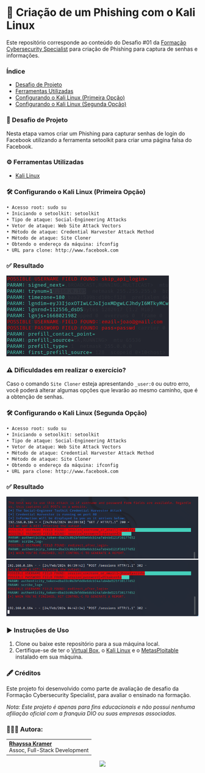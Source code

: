 # 👾 Criação de um Phishing com o Kali Linux

Este repositório corresponde ao conteúdo do Desafio #01 da [Formação Cybersecurity Specialist](https://web.dio.me/track/formacao-cybersecurity) para criação de Phishing para captura de senhas e informações.

### Índice
- [Desafio de Projeto](https://github.com/rhayssakramer/formacao-cybersecurity-specialist/tree/main/Desafio%2301-Criacao-de-um-Phishing#-desafio-de-projeto)
- [Ferramentas Utilizadas](https://github.com/rhayssakramer/formacao-cybersecurity-specialist/tree/main/Desafio%2301-Criacao-de-um-Phishing#%EF%B8%8F-ferramentas-utilizadas)
- [Configurando o Kali Linux (Primeira Opção)](https://github.com/rhayssakramer/formacao-cybersecurity-specialist/tree/main/Desafio%2301-Criacao-de-um-Phishing#%EF%B8%8F-configurando-o-kali-linux-primeira-op%C3%A7%C3%A3o)
- [Configurando o Kali Linux (Segunda Opção)](https://github.com/rhayssakramer/formacao-cybersecurity-specialist/tree/main/Desafio%2301-Criacao-de-um-Phishing#%EF%B8%8F-configurando-o-kali-linux-segunda-op%C3%A7%C3%A3o)

### 🎯 Desafio de Projeto
Nesta etapa vamos criar um Phishing para capturar senhas de login do Facebook utilizando a ferramenta setoolkit para criar uma página falsa do Facebook.

### ⚙️ Ferramentas Utilizadas
- [Kali Linux](https://www.kali.org/get-kali/#kali-platforms)
  
### 🛠️ Configurando o Kali Linux (Primeira Opção)
``` 
• Acesso root: sudo su
• Iniciando o setoolkit: setoolkit
• Tipo de ataque: Social-Engineering Attacks
• Vetor de ataque: Web Site Attack Vectors
• Método de ataque: Credential Harvester Attack Method 
• Método de ataque: Site Cloner
• Obtendo o endereço da máquina: ifconfig
• URL para clone: http://www.facebook.com 
```

### ✅ Resultado
![passwd](https://github.com/rhayssakramer/formacao-cybersecurity-specialist/blob/main/Desafio%2301-Criacao-de-um-Phishing/img/image.png)

### ⚠️ Dificuldades em realizar o exercício?
Caso o comando `Site Cloner` esteja apresentando `_user:0` ou outro erro, você poderá alterar algumas opções que levarão ao mesmo caminho, que é a obtenção de senhas. 

### 🛠️ Configurando o Kali Linux (Segunda Opção)
``` 
• Acesso root: sudo su
• Iniciando o setoolkit: setoolkit
• Tipo de ataque: Social-Engineering Attacks
• Vetor de ataque: Web Site Attack Vectors
• Método de ataque: Credential Harvester Attack Method 
• Método de ataque: Site Cloner
• Obtendo o endereço da máquina: ifconfig
• URL para clone: http://www.facebook.com
```

### ✅ Resultado
![doc 1](https://github.com/rhayssakramer/formacao-cybersecurity-specialist/blob/main/Desafio%2301-Criacao-de-um-Phishing/img/image-1.png)
![doc 2](https://github.com/rhayssakramer/formacao-cybersecurity-specialist/blob/main/Desafio%2301-Criacao-de-um-Phishing/img/image-2.png)

### ▶️ Instruções de Uso

1. Clone ou baixe este repositório para a sua máquina local.
2. Certifique-se de ter o [Virtual Box](https://www.virtualbox.org/wiki/Downloads), o [Kali Linux](https://www.kali.org/get-kali/#kali-platforms) e o [MetasPloitable](https://sourceforge.net/projects/metasploitable/) instalado em sua máquina.

### 🖋️ Créditos
Este projeto foi desenvolvido como parte de avaliação de desafio da Formação Cybersecurity Specialist, para avaliar o ensinado na formação.

*Nota: Este projeto é apenas para fins educacionais e não possui nenhuma afiliação oficial com a franquia DIO ou suas empresas associadas.*

### 👩🏼‍💻 Autora:
<table style="border=0">
  <tr>
    <td align="left">
      <a href="https://github.com/rhayssakramer">
        <span><b>Rhayssa Kramer</b></span>
      </a>
      <br>
      <span>Assoc, Full-Stack Development</span>
    </td>
  </tr>
</table>

<div align="center"><a href="https://github.com/rhayssakramer"><img src="https://github.com/user-attachments/assets/27f933bf-6bb5-418d-aa0f-842b65185a82" width="130"></a></div>
